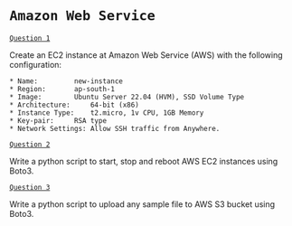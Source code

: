 # `Amazon Web Service`

[`Question 1`]()

Create an EC2 instance at Amazon Web Service (AWS) with the following configuration:

    * Name: 		new-instance
    * Region:		ap-south-1
    * Image: 		Ubuntu Server 22.04 (HVM), SSD Volume Type
    * Architecture: 	64-bit (x86)
    * Instance Type: 	t2.micro, 1v CPU, 1GB Memory
    * Key-pair:		RSA type
    * Network Settings: Allow SSH traffic from Anywhere.

[`Question 2`](instance.py)

Write a python script to start, stop and reboot AWS EC2 instances using Boto3.

[`Question 3`](s3.py)

Write a python script to upload any sample file to AWS S3 bucket using Boto3.
